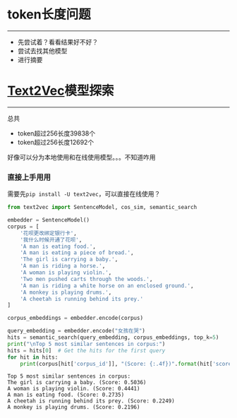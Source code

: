 # token长度问题
----
- 先尝试着？看看结果好不好？
- 尝试去找其他模型
- 进行摘要

# [Text2Vec](https://github.com/shibing624/text2vec)模型探索
----
总共
- token超过256长度39838个
- token超过256长度12692个


好像可以分为本地使用和在线使用模型。。。不知道咋用
### 直接上手用用
需要先`pip install -U text2vec`，可以直接在线使用？
```python
from text2vec import SentenceModel, cos_sim, semantic_search

embedder = SentenceModel()
corpus = [
    '花呗更改绑定银行卡',
    '我什么时候开通了花呗',
    'A man is eating food.',
    'A man is eating a piece of bread.',
    'The girl is carrying a baby.',
    'A man is riding a horse.',
    'A woman is playing violin.',
    'Two men pushed carts through the woods.',
    'A man is riding a white horse on an enclosed ground.',
    'A monkey is playing drums.',
    'A cheetah is running behind its prey.'
]

corpus_embeddings = embedder.encode(corpus)

query_embedding = embedder.encode("女孩在哭")
hits = semantic_search(query_embedding, corpus_embeddings, top_k=5)
print("\nTop 5 most similar sentences in corpus:")
hits = hits[0]  # Get the hits for the first query
for hit in hits:
    print(corpus[hit['corpus_id']], "(Score: {:.4f})".format(hit['score']))
```

```text
Top 5 most similar sentences in corpus:
The girl is carrying a baby. (Score: 0.5036)
A woman is playing violin. (Score: 0.4441)
A man is eating food. (Score: 0.2735)
A cheetah is running behind its prey. (Score: 0.2249)
A monkey is playing drums. (Score: 0.2196)
```